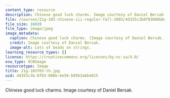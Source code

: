 ```yaml
---
content_type: resource
description: Chinese good luck charms. Image courtesy of Daniel Bersak.
file: /courses/21g-103-chinese-iii-regular-fall-2003/4d355c3b8f03086b6e56b95b3abbe015_21g-103f03-th.jpg
file_size: 16020
file_type: image/jpeg
image_metadata:
  caption: Chinese good luck charms. (Image courtesy of Daniel Bersak.)
  credit: Image courtesy of Daniel Bersak.
  image-alt: Lots of beads on strings.
learning_resource_types: []
license: https://creativecommons.org/licenses/by-nc-sa/4.0/
ocw_type: OCWImage
resourcetype: Image
title: 21g-103f03-th.jpg
uid: 4d355c3b-8f03-086b-6e56-b95b3abbe015
---
```

Chinese good luck charms. Image courtesy of Daniel Bersak.